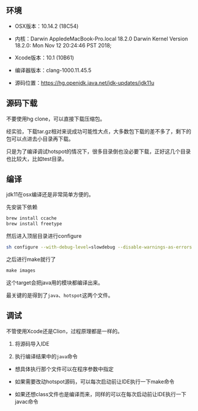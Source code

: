 ## 环境

- OSX版本：10.14.2 (18C54)

- 内核：Darwin AppledeMacBook-Pro.local 18.2.0 Darwin Kernel Version 18.2.0: Mon Nov 12 20:24:46 PST 2018; 

- Xcode版本：10.1 (10B61)

- 编译器版本：clang-1000.11.45.5

- 源码位置：https://hg.openjdk.java.net/jdk-updates/jdk11u



## 源码下载

不要使用hg clone，可以直接下载压缩包。

经实验，下载tar.gz相对来说成功可能性大点，大多数包下载的差不多了，剩下的包可以点进去小目录再下载。



只是为了编译调试hotspot的情况下，很多目录倒也没必要下载，正好这几个目录也比较大，比如test目录。



## 编译

jdk11在osx编译还是非常简单方便的。



先安装下依赖

```bash
brew install ccache
brew install freetype
```

然后进入顶层目录进行configure

```bash
sh configure --with-debug-level=slowdebug --disable-warnings-as-errors
```

之后进行make就行了

```c
make images
```

这个target会把java用的模块都编译出来。

最关键的是得到了`java`、`hotspot`这两个文件。



## 调试

不管使用Xcode还是Clion，过程原理都是一样的。

1. 将源码导入IDE

2. 执行编译结果中的`java`命令



- 想具体执行那个文件可以在程序参数中指定

- 如果需要改动hotspot源码，可以每次启动前让IDE执行一下make命令

- 如果还想class文件也是编译而来，同样的可以在每次启动前让IDE执行一下javac命令




